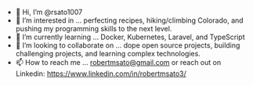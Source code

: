 - 👋 Hi, I’m @rsato1007
- 👀 I’m interested in ... perfecting recipes, hiking/climbing Colorado, and pushing my programming skills to the next level.
- 🌱 I’m currently learning ... Docker, Kubernetes, Laravel, and TypeScript
- 💞️ I’m looking to collaborate on ... dope open source projects, building challenging projects, and learning complex technologies.
- 📫 How to reach me ... robertmsato@gmail.com or reach out on Linkedin: https://www.linkedin.com/in/robertmsato3/

<!---
rsato1007/rsato1007 is a ✨ special ✨ repository because its `README.md` (this file) appears on your GitHub profile.
You can click the Preview link to take a look at your changes.
--->
